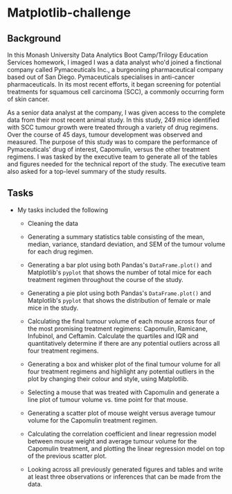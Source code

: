 # Matplotlib-challenge

## Background

In this Monash University Data Analytics Boot Camp/Trilogy Education Services homework, I imaged I was a data analyst who'd joined a finctional company called Pymaceuticals Inc., a burgeoning pharmaceutical company based out of San Diego. Pymaceuticals specialises in anti-cancer pharmaceuticals. In its most recent efforts, it began screening for potential treatments for squamous cell carcinoma (SCC), a commonly occurring form of skin cancer.

As a senior data analyst at the company, I was given access to the complete data from their most recent animal study. In this study, 249 mice identified with SCC tumour growth were treated through a variety of drug regimens. Over the course of 45 days, tumour development was observed and measured. The purpose of this study was to compare the performance of Pymaceuticals' drug of interest, Capomulin, versus the other treatment regimens. I was tasked by the executive team to generate all of the tables and figures needed for the technical report of the study. The executive team also asked for a top-level summary of the study results.

## Tasks

* My tasks included the following

  * Cleaning the data

  * Generating a summary statistics table consisting of the mean, median, variance, standard deviation, and SEM of the tumour volume for each drug regimen.

  * Generating a bar plot using both Pandas's `DataFrame.plot()` and Matplotlib's `pyplot` that shows  the number of total mice for each treatment regimen throughout the course of the study.

  * Generating a pie plot using both Pandas's `DataFrame.plot()` and Matplotlib's `pyplot` that shows the distribution of female or male mice in the study.

  * Calculating the final tumour volume of each mouse across four of the most promising treatment regimens: Capomulin, Ramicane, Infubinol, and Ceftamin. Calculate the quartiles and IQR and quantitatively determine if there are any potential outliers across all four treatment regimens.

  * Generating a box and whisker plot of the final tumour volume for all four treatment regimens and highlight any potential outliers in the plot by changing their colour and style, using Matplotlib.
  
  * Selecting a mouse that was treated with Capomulin and generate a line plot of tumour volume vs. time point for that mouse.

  * Generating a scatter plot of mouse weight versus average tumour volume for the Capomulin treatment regimen.

  * Calculating the correlation coefficient and linear regression model between mouse weight and average tumour volume for the Capomulin treatment, and plotting the linear regression model on top of the previous scatter plot.

  * Looking across all previously generated figures and tables and write at least three observations or inferences that can be made from the data.
